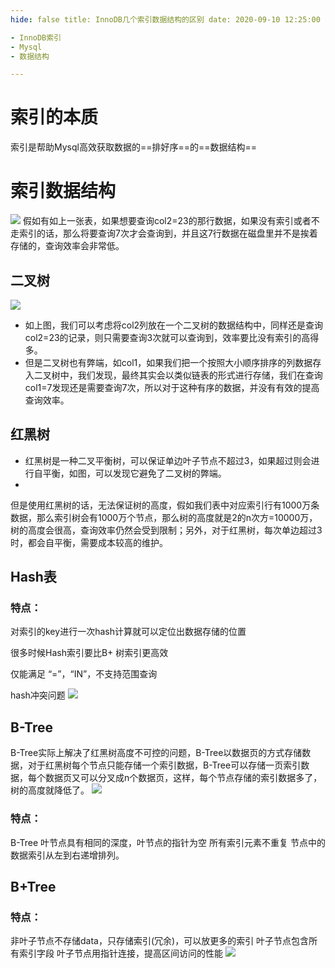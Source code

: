 ```yaml
---
hide: false title: InnoDB几个索引数据结构的区别 date: 2020-09-10 12:25:00 summary: InnoDB几个索引数据结构的区别 categories: Mysql tags:

- InnoDB索引
- Mysql
- 数据结构

---
```


# 索引的本质

索引是帮助Mysql高效获取数据的==排好序==的==数据结构==

# 索引数据结构

![](https://img-blog.csdnimg.cn/20210628173241991.png)
假如有如上一张表，如果想要查询col2=23的那行数据，如果没有索引或者不走索引的话，那么将要查询7次才会查询到，并且这7行数据在磁盘里并不是挨着存储的，查询效率会非常低。

## 二叉树

![](https://img-blog.csdnimg.cn/20210628173314654.png?x-oss-process=image/watermark,type_ZmFuZ3poZW5naGVpdGk,shadow_10,text_aHR0cHM6Ly9ibG9nLmNzZG4ubmV0L3dlaXhpbl80MDI0Mzg5NA==,size_16,color_FFFFFF,t_70)

- 如上图，我们可以考虑将col2列放在一个二叉树的数据结构中，同样还是查询col2=23的记录，则只需要查询3次就可以查询到，效率要比没有索引的高得多。
- 但是二叉树也有弊端，如col1，如果我们把一个按照大小顺序排序的列数据存入二叉树中，我们发现，最终其实会以类似链表的形式进行存储，我们在查询col1=7发现还是需要查询7次，所以对于这种有序的数据，并没有有效的提高查询效率。

## 红黑树

- 红黑树是一种二叉平衡树，可以保证单边叶子节点不超过3，如果超过则会进行自平衡，如图，可以发现它避免了二叉树的弊端。
-
但是使用红黑树的话，无法保证树的高度，假如我们表中对应索引行有1000万条数据，那么索引树会有1000万个节点，那么树的高度就是2的n次方=10000万，树的高度会很高，查询效率仍然会受到限制；另外，对于红黑树，每次单边超过3时，都会自平衡，需要成本较高的维护。

## Hash表

### 特点：

对索引的key进行一次hash计算就可以定位出数据存储的位置

很多时候Hash索引要比B+ 树索引更高效

仅能满足 “=”，“IN”，不支持范围查询

hash冲突问题
![](https://img-blog.csdnimg.cn/20210628173402954.png?x-oss-process=image/watermark,type_ZmFuZ3poZW5naGVpdGk,shadow_10,text_aHR0cHM6Ly9ibG9nLmNzZG4ubmV0L3dlaXhpbl80MDI0Mzg5NA==,size_16,color_FFFFFF,t_70)

## B-Tree

B-Tree实际上解决了红黑树高度不可控的问题，B-Tree以数据页的方式存储数据，对于红黑树每个节点只能存储一个索引数据，B-Tree可以存储一页索引数据，每个数据页又可以分叉成n个数据页，这样，每个节点存储的索引数据多了，树的高度就降低了。
![](https://img-blog.csdnimg.cn/20210628173424117.png?x-oss-process=image/watermark,type_ZmFuZ3poZW5naGVpdGk,shadow_10,text_aHR0cHM6Ly9ibG9nLmNzZG4ubmV0L3dlaXhpbl80MDI0Mzg5NA==,size_16,color_FFFFFF,t_70)

### 特点：

B-Tree 叶节点具有相同的深度，叶节点的指针为空 所有索引元素不重复 节点中的数据索引从左到右递增排列。

## B+Tree

### 特点：

非叶子节点不存储data，只存储索引(冗余)，可以放更多的索引 叶子节点包含所有索引字段 叶子节点用指针连接，提高区间访问的性能
![](https://img-blog.csdnimg.cn/20210628173443567.png?x-oss-process=image/watermark,type_ZmFuZ3poZW5naGVpdGk,shadow_10,text_aHR0cHM6Ly9ibG9nLmNzZG4ubmV0L3dlaXhpbl80MDI0Mzg5NA==,size_16,color_FFFFFF,t_70)

##  
